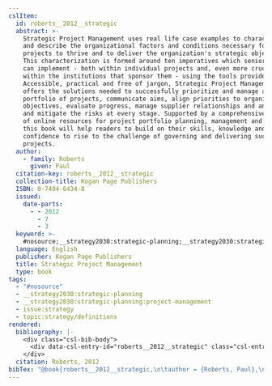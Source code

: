 ```yaml
---
cslItem:
  id: roberts__2012__strategic
  abstract: >-
    Strategic Project Management uses real life case examples to characterize
    and describe the organizational factors and conditions necessary for
    projects to thrive and to deliver the organization's strategic objectives.
    This characterization is formed around ten imperatives which senior managers
    can implement - both within individual projects and, even more crucially,
    within the institutions that sponsor them - using the tools provided.
    Accessible, practical and free of jargon, Strategic Project Management
    offers the solutions needed to successfully prioritize and manage a
    portfolio of projects, communicate aims, align priorities to organizational
    objectives, evaluate progress, manage supplier relationships and anticipate
    and mitigate the risks at every stage. Supported by a comprehensive package
    of online resources for project portfolio planning, management and analysis
    this book will help readers to build on their skills, knowledge and
    confidence to rise to the challenge of governing and delivering successful
    projects.
  author:
    - family: Roberts
      given: Paul
  citation-key: roberts__2012__strategic
  collection-title: Kogan Page Publishers
  ISBN: 0-7494-6434-8
  issued:
    date-parts:
      - - 2012
        - 7
        - 3
  keyword: >-
    #nosource;__strategy2030:strategic-planning;__strategy2030:strategic-planning:project-management;collection::strategy::definitions
  language: English
  publisher: Kogan Page Publishers
  title: Strategic Project Management
  type: book
tags:
  - "#nosource"
  - __strategy2030:strategic-planning
  - __strategy2030:strategic-planning:project-management
  - issue:strategy
  - topic:strategy/definitions
rendered:
  bibliography: |-
    <div class="csl-bib-body">
      <div data-csl-entry-id="roberts__2012__strategic" class="csl-entry">Roberts, P. 2012 <i>Strategic Project Management</i>. Kogan Page Publishers (Kogan Page Publishers).</div>
    </div>
  citation: Roberts, 2012
bibTex: "@book{roberts__2012__strategic,\n\tauthor = {Roberts, Paul},\n\tseries = {Kogan {Page} {Publishers}},\n\tyear = {2012},\n\tmonth = {jul 3},\n\tpublisher = {Kogan Page Publishers},\n\ttitle = {Strategic {Project} {Management}},\n}\n\n"
---
```

